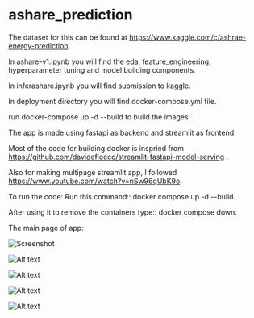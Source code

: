 # ashare_prediction

The dataset for this can be found at https://www.kaggle.com/c/ashrae-energy-prediction.

In ashare-v1.ipynb you will find the eda, feature_engineering, hyperparameter tuning and model building
components.

In inferashare.ipynb you will find submission to kaggle.

In deployment directory you will find docker-compose.yml file.

run docker-compose up -d --build to build the images.

The app is made using fastapi as backend and streamlit as frontend.

Most of the code for building docker is inspried from https://github.com/davidefiocco/streamlit-fastapi-model-serving .

Also for making multipage streamlit app, I followed https://www.youtube.com/watch?v=nSw96qUbK9o.

To run the code: Run this command::  docker compose up -d --build.

After using it to remove the containers type:: docker compose down.

The main page of app:

![Screenshot](ashare_prediction\images\homepage.png )

![Alt text](ashare_prediction\images\side_bar.png?raw=true "sidebar")

![Alt text](ashare_prediction\images\info_page.png?raw=true "info_page")

![Alt text](ashare_prediction\images\upload_page.png?raw=true "uploads_page")

![Alt text](ashare_prediction\images\result_shown.png?raw=true "example of result")



